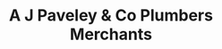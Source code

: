 ---
title: "A J Paveley & Co Plumbers Merchants"
url: /birmingham/a-j-paveley-und-co-plumbers-merchants/
shop: Baumarkt
---